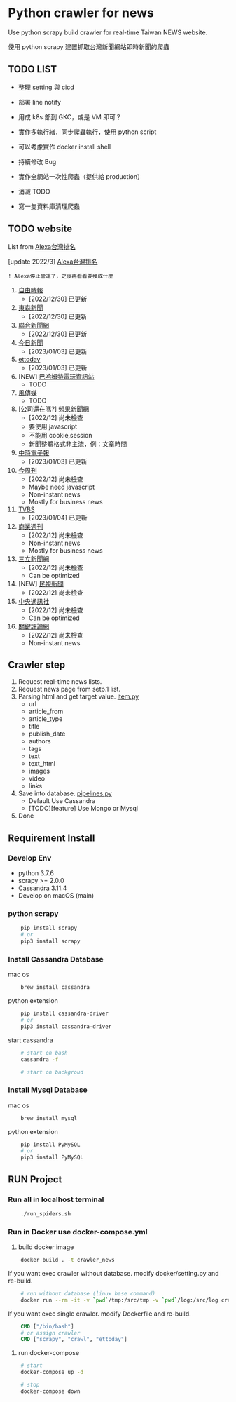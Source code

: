 # Python crawler for news

Use python scrapy build crawler for real-time Taiwan NEWS website.

使用 python scrapy 建置抓取台灣新聞網站即時新聞的爬蟲

## TODO LIST

- 整理 setting 與 cicd
- 部署 line notify

- 用成 k8s 部到 GKC，或是 VM 即可？
- 實作多執行緒，同步爬蟲執行，使用 python script
- 可以考慮實作 docker install shell
- 持續修改 Bug
- 實作全網站一次性爬蟲（提供給 production）
- 消滅 TODO
- 寫一隻資料庫清理爬蟲

## TODO website

List from [Alexa台灣排名](https://www.prlass.com/2992/%E5%8F%B0%E7%81%A3%E7%B6%B2%E8%B7%AF%E6%96%B0%E8%81%9E%E5%AA%92%E9%AB%94%E6%B5%81%E9%87%8F%E6%8E%92%E5%90%8D-2018-01/)

[update 2022/3] [Alexa台灣排名](https://www.prlass.com/4941/%E5%8F%B0%E7%81%A3%E5%AA%92%E9%AB%94%E6%8E%92%E5%90%8D2022%E5%B9%B43%E6%9C%88/)

`! Alexa停止營運了，之後再看看要換成什麼`

1. [自由時報](https://www.ltn.com.tw/)
    - [2022/12/30] 已更新
1. [東森新聞](https://news.ebc.net.tw/)
    - [2022/12/30] 已更新
1. [聯合新聞網](https://udn.com/news/index)
    - [2022/12/30] 已更新
1. [今日新聞](https://www.nownews.com/)
    - [2023/01/03] 已更新
1. [ettoday](https://www.ettoday.net/)
    - [2023/01/03] 已更新
1. [NEW] [巴哈姆特電玩資訊站](https://gnn.gamer.com.tw/)
    - TODO
1. [風傳媒](https://www.storm.mg/)
    - TODO
1. [公司還在嗎?] [頻果新聞網](https://tw.appledaily.com/home)
    - [2022/12] 尚未檢查
    - 要使用 javascript
    - 不能用 cookie,session
    - 新聞整體格式非主流，例：文章時間
1. [中時電子報](https://www.chinatimes.com/)
    - [2023/01/03] 已更新
1. [今周刊](https://www.businesstoday.com.tw/)
    - [2022/12] 尚未檢查
    - Maybe need javascript
    - Non-instant news
    - Mostly for business news
1. [TVBS](https://news.tvbs.com.tw/)
    - [2023/01/04] 已更新
1. [商業週刊](https://www.businessweekly.com.tw/)
    - [2022/12] 尚未檢查
    - Non-instant news
    - Mostly for business news
1. [三立新聞網](https://www.setn.com/)
    - [2022/12] 尚未檢查
    - Can be optimized
1. [NEW] [民視新聞](https://www.ftvnews.com.tw/)
    - [2022/12] 尚未檢查
1. [中央通訊社](https://www.cna.com.tw/)
    - [2022/12] 尚未檢查
    - Can be optimized
1. [關鍵評論網](https://www.thenewslens.com/)
    - [2022/12] 尚未檢查
    - Non-instant news


## Crawler step

1. Request real-time news lists.
2. Request news page from setp.1 list.
3. Parsing html and get target value. [item.py](crawler_news/items.py)
    - url
    - article_from
    - article_type
    - title
    - publish_date
    - authors
    - tags
    - text
    - text_html
    - images
    - video
    - links
4. Save into database. [pipelines.py](crawler_news/pipelines.py)
    - Default Use Cassandra
    - [TODO][feature] Use Mongo or Mysql
5. Done

## Requirement Install

### Develop Env

- python 3.7.6
- scrapy >= 2.0.0
- Cassandra 3.11.4
- Develop on macOS (main)

### python scrapy

```bash
    pip install scrapy
    # or
    pip3 install scrapy
```

### Install Cassandra Database

mac os

```bash
    brew install cassandra
```

python extension

```bash
    pip install cassandra-driver
    # or
    pip3 install cassandra-driver
```

start cassandra

```bash
    # start on bash
    cassandra -f

    # start on backgroud
```

### Install Mysql Database

mac os

```bash
    brew install mysql
```

python extension

```bash
    pip install PyMySQL
    # or
    pip3 install PyMySQL
```

## RUN Project

### Run all in localhost terminal

```bash
    ./run_spiders.sh
```

### Run in Docker use docker-compose.yml

1. build docker image

```bash
    docker build . -t crawler_news
```

If you want exec crawler without database. modify docker/setting.py and re-build.

```bash
    # run without database (linux base command)
    docker run --rm -it -v `pwd`/tmp:/src/tmp -v `pwd`/log:/src/log crawler_news
```

If you want exec single crawler. modify Dockerfile and re-build.

```Dockerfile
    CMD ["/bin/bash"]
    # or assign crawler
    CMD ["scrapy", "crawl", "ettoday"]
```

1. run docker-compose

```bash
    # start
    docker-compose up -d

    # stop
    docker-compose down
```
